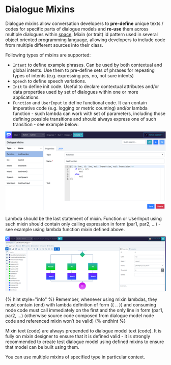 # Dialogue Mixins

Dialogue mixins allow conversation developers to **pre-define** unique texts / codes for specific parts of dialogue models and **re-use** them across multiple dialogues within [space](../). Mixin \(or trait\) id pattern used in several object oriented programming language, allowing developers to include code from multiple different sources into their class.

Following types of mixins are supported:

* `Intent` to define example phrases. Can be used by both contextual and global intents. Use them to pre-define sets of phrases for repeating types of intents \(e.g. expressing yes, no, not sure intents\)
* `Speech` to define speech variations.
* `Init` to define init code. Useful to declare contextual attributes and/or data properties used by set of dialogues within one or more applications.
* `Function` and `UserInput` to define functional code. It can contain imperative code \(e.g. logging or metric counting\) and/or lambda function - such lambda can work with set of parameters, including those defining possible transitions and should always express one of such transition - see example below:

![](../../../.gitbook/assets/image%20%2847%29.png)

Lambda should be the last statement of mixin. Function or UserInput using such mixin should contain only calling expression in form \(par1, par2, …\) - see example using lambda function mixin defined above.

![Intent for positive answer uses example utterances defined in mixin](../../../.gitbook/assets/image%20%2851%29.png)

{% hint style="info" %}
Remember, whenever using mixin lambdas, they must contain \(end\) with lambda definition of form \({ .. }\) and consuming node code must call immediately on the first and the only line in form \(par1, par2, …\) \(otherwise source code composed from dialogue model node code and referenced mixin won’t be valid\)
{% endhint %}

Mixin text \(code\) are always prepended to dialogue model text \(code\). It is fully on mixin designer to ensure that it is defined valid - it is strongly recommended to create test dialogue model using defined mixins to ensure that model can be built using them.

You can use multiple mixins of specified type in particular context.

